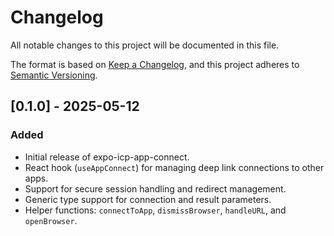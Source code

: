# Changelog

All notable changes to this project will be documented in this file.

The format is based on [Keep a Changelog](https://keepachangelog.com/en/1.0.0/),
and this project adheres to [Semantic Versioning](https://semver.org/spec/v2.0.0.html).

## [0.1.0] - 2025-05-12

### Added
- Initial release of expo-icp-app-connect.
- React hook (`useAppConnect`) for managing deep link connections to other apps.
- Support for secure session handling and redirect management.
- Generic type support for connection and result parameters.
- Helper functions: `connectToApp`, `dismissBrowser`, `handleURL`, and `openBrowser`.